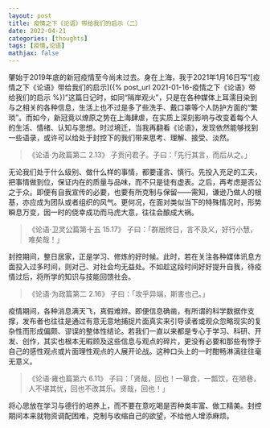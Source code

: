 ```yaml
---
layout: post
title: 疫情之下《论语》带给我们的启示（二）
date: 2022-04-21
categories: [thoughts]
tags: [疫情,论语]
mathjax: false
---
```


肇始于2019年底的新冠疫情至今尚未过去。身在上海，我于2021年1月16日写“[疫情之下《论语》带给我们的启示]({% post_url 2021-01-16-疫情之下《论语》带给我们的启示 %})”这篇日记时，如同“隔岸观火”，只是在各种媒体上耳濡目染到与之相关的各种信息，生活上也不过是多了些洗手、戴口罩等个人防护方面的“繁琐”。而如今，新冠竟以燎原之势在上海肆虐，在实质上深刻影响与改变着每个人的生活、情绪、认知与思想。时过境迁，当我再翻看《论语》，发现依然能够找到一些语录，或许可以给处于封控下的我们带来思考、理解、接受、淡然。

> 《论语·为政篇第二 2.13》 子贡问君子。子曰：「先行其言，而后从之。」

无论我们处于什么级别、做什么样的事情，都要谨言、慎行。先投入充足的工夫，把事情做到位，保证内在的质量与品味，而不只是徒有虚表。之后，再考虑是否公之于众。即便有自我宣传的必要，也要有所克制与保留——需知，谦逊乃做人的根基，亦应成为团队或者组织的风气。更何况，在面对类似当下的特殊情况时，形势瞬息万变，因一时的侥幸成功而马虎大意，往往会酿成大祸。

> 《论语·卫灵公篇第十五 15.17》 子曰：「群居终日，言不及义，好行小慧，难矣哉！」

封控期间，整日居家，正是学习、修炼的好时候。此时，若在关注各种媒体讯息方面投入过多时间，则对己、对社会均无益处。不如趁这段时间好好提升自我，待疫情过后，将所学的知识与技能回馈社会。

> 《论语·为政篇第二 2.16》 子曰：「攻乎异端，斯害也己。」

疫情期间，各种消息满天飞，真假难辨。即便信息确凿，有所谓的科学数据作支撑，发布者也往往是通过有意无意地捕捉片面真实来引导读者或观众忽略现实的复杂性而形成偏颇、谬误的整体性结论。若我们一直以来都是专心于学习、科研、开发、创作，其实也根本无暇顾及这些信息与观点的碎片，更没有必要和那些有悖于自己的感性观点或片面理性观点的人展开论战。这种口头上的一时酣畅淋漓往往毫无意义。

> 《论语·雍也篇第六 6.11》 子曰：「贤哉，回也！一箪食，一瓢饮，在陋巷，人不堪其忧，回也不改其乐。贤哉，回也！」

将心思放在学习与德行的培养上，而不要在意吃喝是否种类丰富、做工精美。封控期间本来就物资调配困难，克制与收缩自己的欲望，不给他人增添麻烦。
